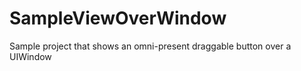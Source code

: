 SampleViewOverWindow
====================

Sample project that shows an omni-present draggable button over a UIWindow
